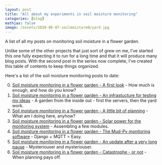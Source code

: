 ```yaml
---
layout: post
title: "All about my experiments in soil moisture monitoring"
categories: [blog]
mathjax: false
image: /assets/2020-06-07-soilmoisture0/yard.jpg
---
```

A list of all my posts on monitoring soil moisture in a flower garden.

Unlike some of the other projects that just sort of grew on me, I've started this one fully expecting it to run for a long time and that it will produce many blog posts.  With the second post in the series now complete, I've created this table of contents to keep things organized.

Here's a list of the soil moisture monitoring posts to date:

0. [Soil moisture monitoring in a flower garden - A first look](soilmoisture0) - How much is enough, and how do you know?
1. [Soil moisture monitoring in a flower garden - An infrastucture for testing my ideas](soilmoisture-1) - A garden from the inside out - first the servers, then the yard work.
2. [Soil moisture monitoring in a flower garden - A little bit of planning](soilmoisture-2) - What am I doing here, anyhow?
3. [Soil moisture monitoring in a flower garden - Solar power for the monitoring system](soilmoisture-3) - Assembling a few modules.
4. [Soil moisture monitoring in a flower garden - The Mud-Py monitoring software](soilmoisture-4) - Django + MQTT = Easy.
5. [Soil moisture monitoring in a flower garden - An update after a very long pause](soilmoisture-5) - Mysteriouser and mysteriouser.
6. [Soil moisture monitoring in a flower garden - Catastrophe - or not](soilmoisture-6) - When planning pays off.
